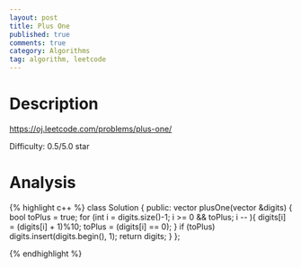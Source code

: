 ```yaml
---
layout: post
title: Plus One
published: true
comments: true
category: Algorithms
tag: algorithm, leetcode
---
```


# Description

https://oj.leetcode.com/problems/plus-one/

Difficulty: 0.5/5.0 star


# Analysis

{% highlight c++ %}
class Solution {
public:
	vector<int> plusOne(vector<int> &digits) {
		bool toPlus = true;
		for (int i = digits.size()-1; i >= 0 && toPlus; i -- ){
			digits[i] = (digits[i] + 1)%10;
			toPlus = (digits[i] == 0);
		}
		if (toPlus)
			digits.insert(digits.begin(), 1);
		return digits;
	}
};

{% endhighlight %}